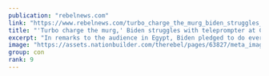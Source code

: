 ```yaml
---
publication: "rebelnews.com"
link: "https://www.rebelnews.com/turbo_charge_the_murg_biden_struggles_with_teleprompter_at_cop27"
title: "'Turbo charge the murg,' Biden struggles with teleprompter at COP27"
excerpt: "In remarks to the audience in Egypt, Biden pledged to do everything in his power to prevent the world from experiencing what he called 'climate hell'"
image: "https://assets.nationbuilder.com/therebel/pages/63827/meta_images/original/cop27biden.png?1668201765"
group: con
rank: 9
---
```

